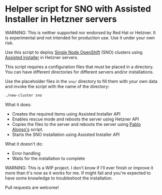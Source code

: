 # Helper script for SNO with Assisted Installer in Hetzner servers
WARNING: This is neither supported nor endorsed by Red Hat or Hetzner. It is experimental and not intended for production use. Use it under your own risk.

Use this script to deploy [Single Node OpenShift](https://docs.openshift.com/container-platform/4.13/installing/installing_sno/install-sno-installing-sno.html) 
(SNO) clusters using [Assisted Installer](https://console.redhat.com/openshift/assisted-installer/clusters/) 
in Hetzner servers.

This script requires a configuration files that must be placed in a
directory. You can have different directories for different servers
and/or installations.

Use the placeholder files in the `sno/` directory to fill them with
your own data and invoke the script with the name of the directory:

```bash
./new-cluster sno
```

What it does:
- Creates the required items using Assisted Installer API
- Enables rescue mode and reboots the server using Hetzner API
- Copies the files to the server and reboots the server using [Pablo Alonso's](https://github.com/palonsoro/hetzner-sno-provision-host) script.
- Starts the SNO installation using Assisted Installer API

What it doesn't do:
- Error handling
- Waits for the installation to complete

WARNING: This is a WIP project. I don't know if I'll ever finish or
improve it more than it's now as it works for me. If might fail and
you're expected to have some knowledge to troubleshoot the
installation.

Pull requests are welcome!
